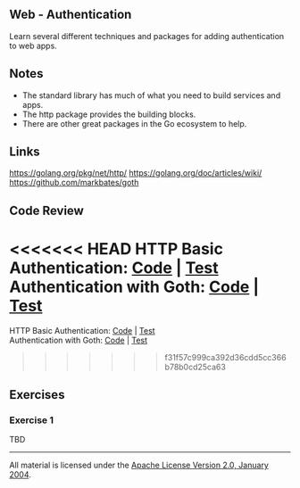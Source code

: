 ## Web - Authentication

Learn several different techniques and packages for adding authentication to web apps.

## Notes

* The standard library has much of what you need to build services and apps.
* The http package provides the building blocks.
* There are other great packages in the Go ecosystem to help.

## Links

https://golang.org/pkg/net/http/
https://golang.org/doc/articles/wiki/
https://github.com/markbates/goth

## Code Review

<<<<<<< HEAD
HTTP Basic Authentication: [Code](example1/main.go) | [Test](example1/main_test.go)
Authentication with Goth: [Code](example2/main.go) | [Test](example2/main_test.go)
=======
HTTP Basic Authentication: [Code](example1/main.go) | [Test](example1/main_test.go)   
Authentication with Goth: [Code](example2/main.go) | [Test](example2/main_test.go)  
>>>>>>> f31f57c999ca392d36cdd5cc366b78b0cd25ca63

## Exercises

### Exercise 1

TBD
___
All material is licensed under the [Apache License Version 2.0, January 2004](http://www.apache.org/licenses/LICENSE-2.0).
